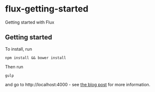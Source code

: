 # flux-getting-started
Getting started with Flux

## Getting started

To install, run

```
npm install && bower install
```

Then run

```
gulp

```

and go to http://localhost:4000 - see [the blog post](http://ryanclark.me/getting-started-with-flux/) for more information.